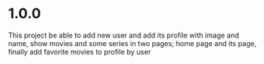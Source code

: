 # 1.0.0
This project be able to add new user and add its profile with image and name,
show movies and some series in two pages; home page and its page, finally add 
favorite movies to profile by user